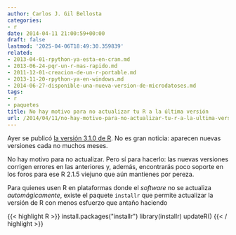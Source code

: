 ```yaml
---
author: Carlos J. Gil Bellosta
categories:
- r
date: 2014-04-11 21:00:59+00:00
draft: false
lastmod: '2025-04-06T18:49:30.359839'
related:
- 2013-04-01-rpython-ya-esta-en-cran.md
- 2013-06-24-pqr-un-r-mas-rapido.md
- 2011-12-01-creacion-de-un-r-portable.md
- 2013-11-20-rpython-ya-en-windows.md
- 2014-06-27-disponible-una-nueva-version-de-microdatoses.md
tags:
- r
- paquetes
title: No hay motivo para no actualizar tu R a la última versión
url: /2014/04/11/no-hay-motivo-para-no-actualizar-tu-r-a-la-ultima-version/
---
```


Ayer se publicó [la versión 3.1.0 de R](https://stat.ethz.ch/pipermail/r-announce/2014/000572.html). No es gran noticia: aparecen nuevas versiones cada no muchos meses.

No hay motivo para no actualizar. Pero sí para hacerlo: las nuevas versiones corrigen errores en las anteriores y, además, encontrarás poco soporte en los foros para ese R 2.1.5 viejuno que aún mantienes por pereza.

Para quienes usen R en plataformas donde el _software_ no se actualiza _automágicamente_, existe el paquete `installr` que permite actualizar la versión de R con menos esfuerzo que antaño haciendo

{{< highlight R >}}
install.packages("installr")
library(installr)
updateR()
{{< / highlight >}}